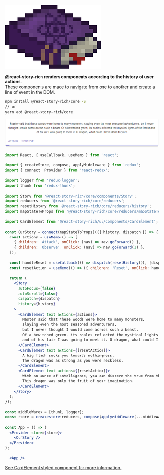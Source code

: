 <img src="https://raw.githubusercontent.com/wasa42/react-story-rich/HEAD/documentation/assets/logo.png" alt="@react-story-rich logo">

**@react-story-rich renders components according to the history of user actions.** <br/>
These components are made to navigate from one to another and create a line of event in the DOM.

```bash
npm install @react-story-rich/core -S
// or
yarn add @react-story-rich/core
```

<img src="https://raw.githubusercontent.com/wasa42/react-story-rich/HEAD/documentation/assets/example.gif" alt="Example of a CardElement from @react-story-rich">

```jsx harmony
import React, { useCallback, useMemo } from 'react';

import { createStore, compose, applyMiddleware } from 'redux';
import { connect, Provider } from 'react-redux';

import logger from 'redux-logger';
import thunk from 'redux-thunk';

import Story from '@react-story-rich/core/components/Story';
import reducers from '@react-story-rich/core/reducers';
import resetHistory from '@react-story-rich/core/reducers/history';
import mapStateToProps from '@react-story-rich/core/reducers/mapStateToProps';

import CardElement from '@react-story-rich/ui/components/CardElement';

const OurStory = connect(mapStateToProps)(({ history, dispatch }) => {
  const actions = useMemo(() => [
    { children: 'Attack', onClick: (nav) => nav.goForward() },
    { children: 'Observe', onClick: (nav) => nav.goForward(1) },
  ]);

  const handleReset = useCallback(() => dispatch(resetHistory()), [dispatch, resetHistory]);
  const resetAction = useMemo(() => ({ children: 'Reset', onClick: handleReset }), [handleReset]);

  return (
    <Story
      autoFocus={false}
      autoScroll={false}
      dispatch={dispatch}
      history={history}
    >
      <CardElement text actions={actions}>
        Master said that these woods were home to many monsters,
        slaying even the most seasoned adventurers,
        but I never thought I would come across such a beast.
        Of a bewitched green, its scales reflected the mystical lights of the forest
        and of his lair I was going to meet it. O dragon, what could I have done to you?
      </CardElement>
      <CardElement text actions={[resetAction]}>
        A big flash sucks you towards nothingness.
        The dragon was as strong as you were reckless.
      </CardElement>
      <CardElement text actions={[resetAction]}>
        With an ounce of intelligence, you can discern the true from the false.
        This dragon was only the fruit of your imagination.
      </CardElement>
    </Story>
  );
});

const middleWares = [thunk, logger];
const store = createStore(reducers, compose(applyMiddleware(...middleWares)));

const App = () => (
  <Provider store={store}>
    <OurStory />
  </Provider>
);

  <App />
```
[See CardElement styled component for more information.](https://wasa42.github.io/react-story-rich/#cardelement)
